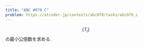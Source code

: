```yaml
---
title: "ABC #070 C"
problem: https://atcoder.jp/contests/abc070/tasks/abc070_c
---
```

$$ \{ T_i \} $$ の最小公倍数を求める.
